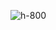 
<!-- .slide: class="flex-row center" data-background="./assets/lunch/bkgnd-lunch.png"-->
![h-800](./assets/techready/ovomaltine-kyv2-40min.png)

